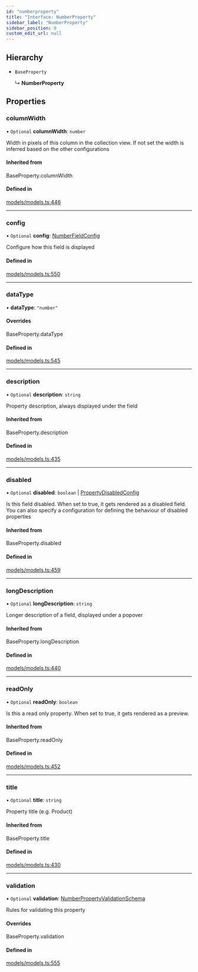 ```yaml
---
id: "numberproperty"
title: "Interface: NumberProperty"
sidebar_label: "NumberProperty"
sidebar_position: 0
custom_edit_url: null
---
```


## Hierarchy

- `BaseProperty`

  ↳ **NumberProperty**

## Properties

### columnWidth

• `Optional` **columnWidth**: `number`

Width in pixels of this column in the collection view. If not set
the width is inferred based on the other configurations

#### Inherited from

BaseProperty.columnWidth

#### Defined in

[models/models.ts:446](https://github.com/Camberi/firecms/blob/42dd384/src/models/models.ts#L446)

___

### config

• `Optional` **config**: [NumberFieldConfig](numberfieldconfig.md)

Configure how this field is displayed

#### Defined in

[models/models.ts:550](https://github.com/Camberi/firecms/blob/42dd384/src/models/models.ts#L550)

___

### dataType

• **dataType**: ``"number"``

#### Overrides

BaseProperty.dataType

#### Defined in

[models/models.ts:545](https://github.com/Camberi/firecms/blob/42dd384/src/models/models.ts#L545)

___

### description

• `Optional` **description**: `string`

Property description, always displayed under the field

#### Inherited from

BaseProperty.description

#### Defined in

[models/models.ts:435](https://github.com/Camberi/firecms/blob/42dd384/src/models/models.ts#L435)

___

### disabled

• `Optional` **disabled**: `boolean` \| [PropertyDisabledConfig](../types/propertydisabledconfig.md)

Is this field disabled. When set to true, it gets rendered as a
disabled field. You can also specify a configuration for defining the
behaviour of disabled properties

#### Inherited from

BaseProperty.disabled

#### Defined in

[models/models.ts:459](https://github.com/Camberi/firecms/blob/42dd384/src/models/models.ts#L459)

___

### longDescription

• `Optional` **longDescription**: `string`

Longer description of a field, displayed under a popover

#### Inherited from

BaseProperty.longDescription

#### Defined in

[models/models.ts:440](https://github.com/Camberi/firecms/blob/42dd384/src/models/models.ts#L440)

___

### readOnly

• `Optional` **readOnly**: `boolean`

Is this a read only property. When set to true, it gets rendered as a
preview.

#### Inherited from

BaseProperty.readOnly

#### Defined in

[models/models.ts:452](https://github.com/Camberi/firecms/blob/42dd384/src/models/models.ts#L452)

___

### title

• `Optional` **title**: `string`

Property title (e.g. Product)

#### Inherited from

BaseProperty.title

#### Defined in

[models/models.ts:430](https://github.com/Camberi/firecms/blob/42dd384/src/models/models.ts#L430)

___

### validation

• `Optional` **validation**: [NumberPropertyValidationSchema](numberpropertyvalidationschema.md)

Rules for validating this property

#### Overrides

BaseProperty.validation

#### Defined in

[models/models.ts:555](https://github.com/Camberi/firecms/blob/42dd384/src/models/models.ts#L555)
